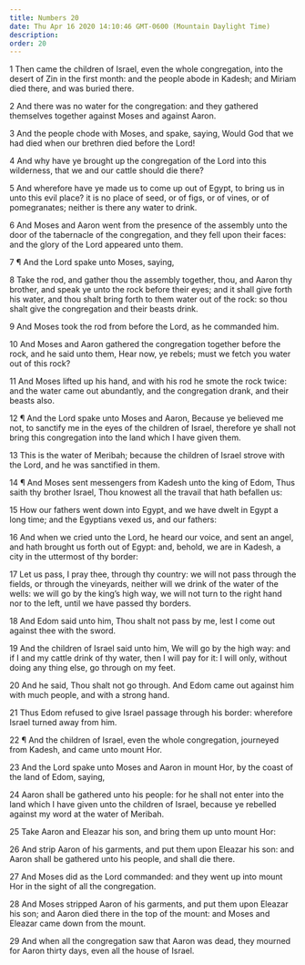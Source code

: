 ```yaml
---
title: Numbers 20
date: Thu Apr 16 2020 14:10:46 GMT-0600 (Mountain Daylight Time)
description: 
order: 20
---
```


<p>
  1 Then came the children of Israel, even the whole congregation, into the
  desert of Zin in the first month: and the people abode in Kadesh; and Miriam
  died there, and was buried there.
</p>
<p>
  2 And there was no water for the congregation: and they gathered themselves
  together against Moses and against Aaron.
</p>
<p>
  3 And the people chode with Moses, and spake, saying, Would God that we had
  died when our brethren died before the Lord!
</p>
<p>
  4 And why have ye brought up the congregation of the Lord into this
  wilderness, that we and our cattle should die there?
</p>
<p>
  5 And wherefore have ye made us to come up out of Egypt, to bring us in unto
  this evil place? it is no place of seed, or of figs, or of vines, or of
  pomegranates; neither is there any water to drink.
</p>
<p>
  6 And Moses and Aaron went from the presence of the assembly unto the door of
  the tabernacle of the congregation, and they fell upon their faces: and the
  glory of the Lord appeared unto them.
</p>
<p>7 &#xB6; And the Lord spake unto Moses, saying,</p>
<p>
  8 Take the rod, and gather thou the assembly together, thou, and Aaron thy
  brother, and speak ye unto the rock before their eyes; and it shall give forth
  his water, and thou shalt bring forth to them water out of the rock: so thou
  shalt give the congregation and their beasts drink.
</p>
<p>9 And Moses took the rod from before the Lord, as he commanded him.</p>
<p>
  10 And Moses and Aaron gathered the congregation together before the rock, and
  he said unto them, Hear now, ye rebels; must we fetch you water out of this
  rock?
</p>
<span></span>
<p>
  11 And Moses lifted up his hand, and with his rod he smote the rock twice: and
  the water came out abundantly, and the congregation drank, and their beasts
  also.
</p>
<p>
  12 &#xB6; And the Lord spake unto Moses and Aaron, Because ye believed me not,
  to sanctify me in the eyes of the children of Israel, therefore ye shall not
  bring this congregation into the land which I have given them.
</p>
<p>
  13 This is the water of Meribah; because the children of Israel strove with
  the Lord, and he was sanctified in them.
</p>
<p>
  14 &#xB6; And Moses sent messengers from Kadesh unto the king of Edom, Thus
  saith thy brother Israel, Thou knowest all the travail that hath befallen us:
</p>
<p>
  15 How our fathers went down into Egypt, and we have dwelt in Egypt a long
  time; and the Egyptians vexed us, and our fathers:
</p>
<p>
  16 And when we cried unto the Lord, he heard our voice, and sent an angel, and
  hath brought us forth out of Egypt: and, behold, we are in Kadesh, a city in
  the uttermost of thy border:
</p>
<p>
  17 Let us pass, I pray thee, through thy country: we will not pass through the
  fields, or through the vineyards, neither will we drink of the water of the
  wells: we will go by the king&#x2019;s high way, we will not turn to the right
  hand nor to the left, until we have passed thy borders.
</p>
<p>
  18 And Edom said unto him, Thou shalt not pass by me, lest I come out against
  thee with the sword.
</p>
<p>
  19 And the children of Israel said unto him, We will go by the high way: and
  if I and my cattle drink of thy water, then I will pay for it: I will only,
  without doing any thing else, go through on my feet.
</p>
<p>
  20 And he said, Thou shalt not go through. And Edom came out against him with
  much people, and with a strong hand.
</p>
<p>
  21 Thus Edom refused to give Israel passage through his border: wherefore
  Israel turned away from him.
</p>
<p>
  22 &#xB6; And the children of Israel, even the whole congregation, journeyed
  from Kadesh, and came unto mount Hor.
</p>
<p>
  23 And the Lord spake unto Moses and Aaron in mount Hor, by the coast of the
  land of Edom, saying,
</p>
<p>
  24 Aaron shall be gathered unto his people: for he shall not enter into the
  land which I have given unto the children of Israel, because ye rebelled
  against my word at the water of Meribah.
</p>
<p>25 Take Aaron and Eleazar his son, and bring them up unto mount Hor:</p>
<p>
  26 And strip Aaron of his garments, and put them upon Eleazar his son: and
  Aaron shall be gathered unto his people, and shall die there.
</p>
<p>
  27 And Moses did as the Lord commanded: and they went up into mount Hor in the
  sight of all the congregation.
</p>
<p>
  28 And Moses stripped Aaron of his garments, and put them upon Eleazar his
  son; and Aaron died there in the top of the mount: and Moses and Eleazar came
  down from the mount.
</p>
<p>
  29 And when all the congregation saw that Aaron was dead, they mourned for
  Aaron thirty days, even all the house of Israel.
</p>
